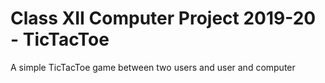 # Class XII Computer Project 2019-20 - TicTacToe
A simple TicTacToe game between two users and user and computer
